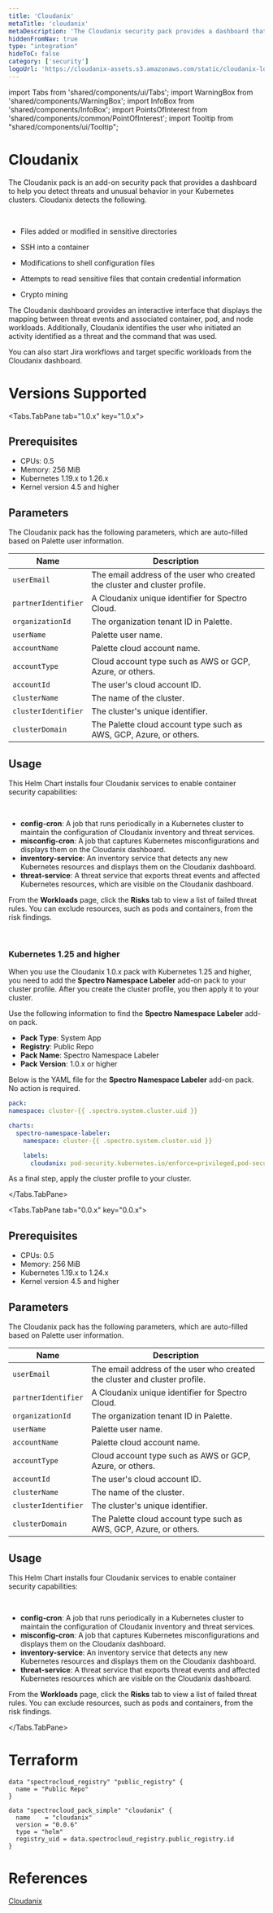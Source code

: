 ```yaml
---
title: 'Cloudanix'
metaTitle: 'cloudanix'
metaDescription: 'The Cloudanix security pack provides a dashboard that displays threats and unusual behavior in Kubernetes containers in Palette' 
hiddenFromNav: true
type: "integration"
hideToC: false
category: ['security']
logoUrl: 'https://cloudanix-assets.s3.amazonaws.com/static/cloudanix-logo-p.png'
---
```


import Tabs from 'shared/components/ui/Tabs';
import WarningBox from 'shared/components/WarningBox';
import InfoBox from 'shared/components/InfoBox';
import PointsOfInterest from 'shared/components/common/PointOfInterest';
import Tooltip from "shared/components/ui/Tooltip";

# Cloudanix

The Cloudanix pack is an add-on security pack that provides a dashboard to help you detect threats and unusual behavior in your Kubernetes clusters. Cloudanix detects the following.

<br />

- Files added or modified in sensitive directories


- SSH into a container 


- Modifications to shell configuration files


- Attempts to read sensitive files that contain credential information


- Crypto mining

The Cloudanix dashboard provides an interactive interface that displays the mapping between threat events and associated container, pod, and node workloads. Additionally, Cloudanix identifies the user who initiated an activity  identified as a threat and the command that was used.

You can also start Jira workflows and target specific workloads from the Cloudanix dashboard. 

# Versions Supported

<Tabs>

<Tabs.TabPane tab="1.0.x" key="1.0.x">

## Prerequisites

- CPUs: 0.5
- Memory: 256 MiB
- Kubernetes 1.19.x to 1.26.x
- Kernel version 4.5 and higher

## Parameters

The Cloudanix pack has the following parameters, which are auto-filled based on Palette user information.

| Name | Description |
| --- | --- |
| ``userEmail`` | The email address of the user who created the cluster and cluster profile. |
| ``partnerIdentifier`` | A Cloudanix unique identifier for Spectro Cloud. |
| ``organizationId`` | The organization tenant ID in Palette. |
| ``userName`` | Palette user name. |
| ``accountName`` | Palette cloud account name. |
| ``accountType`` | Cloud account type such as AWS or GCP, Azure, or others. |
| ``accountId`` | The user's cloud account ID. |
| ``clusterName`` | The name of the cluster. |
| ``clusterIdentifier`` | The cluster's unique identifier. |
| ``clusterDomain`` | The Palette cloud account type such as AWS, GCP, Azure, or others. |

## Usage

This Helm Chart installs four Cloudanix services to enable container security capabilities:

<br/>

- **config-cron**: A job that runs periodically in a Kubernetes cluster to maintain the configuration of Cloudanix inventory and threat services.
- **misconfig-cron**: A job that captures Kubernetes misconfigurations and displays them on the Cloudanix dashboard.
- **inventory-service**: An inventory service that detects any new Kubernetes resources and displays them on the Cloudanix dashboard.
- **threat-service**: A threat service that exports threat events and affected Kubernetes resources, which are visible on the Cloudanix dashboard.



From the **Workloads** page, click the **Risks** tab to view a list of failed threat rules. You can exclude resources, such as pods and containers, from the risk findings.

<br />

### Kubernetes 1.25 and higher

When you use the Cloudanix 1.0.x pack with Kubernetes 1.25 and higher, you need to add the **Spectro Namespace Labeler** add-on pack to your cluster profile. After you create the cluster profile, you then apply it to your cluster. 

Use the following information to find the **Spectro Namespace Labeler** add-on pack.

- **Pack Type**: System App
- **Registry**: Public Repo
- **Pack Name**: Spectro Namespace Labeler
- **Pack Version**: 1.0.x or higher


Below is the YAML file for the **Spectro Namespace Labeler** add-on pack. No action is required.
<br />

  ```yaml
  pack:
  namespace: cluster-{{ .spectro.system.cluster.uid }}

  charts:
    spectro-namespace-labeler:
      namespace: cluster-{{ .spectro.system.cluster.uid }}

      labels:
        cloudanix: pod-security.kubernetes.io/enforce=privileged,pod-security.kubernetes.io/enforce-version=v1.26
  ```

As a final step, apply the cluster profile to your cluster.

</Tabs.TabPane>

<Tabs.TabPane tab="0.0.x" key="0.0.x">

## Prerequisites

- CPUs: 0.5
- Memory: 256 MiB
- Kubernetes 1.19.x to 1.24.x
- Kernel version 4.5 and higher

## Parameters

The Cloudanix pack has the following parameters, which are auto-filled based on Palette user information.

| Name | Description |
| --- | --- |
| ``userEmail`` | The email address of the user who created the cluster and cluster profile. |
| ``partnerIdentifier`` | A Cloudanix unique identifier for Spectro Cloud. |
| ``organizationId`` | The organization tenant ID in Palette. |
| ``userName`` | Palette user name. |
| ``accountName`` | Palette cloud account name. |
| ``accountType`` | Cloud account type such as AWS or GCP, Azure, or others. |
| ``accountId`` | The user's cloud account ID. |
| ``clusterName`` | The name of the cluster. |
| ``clusterIdentifier`` | The cluster's unique identifier. |
| ``clusterDomain`` | The Palette cloud account type such as AWS, GCP, Azure, or others. |

## Usage

This Helm Chart installs four Cloudanix services to enable container security capabilities:

<br/>

- **config-cron**: A job that runs periodically in a Kubernetes cluster to maintain the configuration of Cloudanix inventory and threat services.
- **misconfig-cron**: A job that captures Kubernetes misconfigurations and displays them on the Cloudanix dashboard.
- **inventory-service**: An inventory service that detects any new Kubernetes resources and displays them on the Cloudanix dashboard.
- **threat-service**: A threat service that exports threat events and affected Kubernetes resources which are visible on the Cloudanix dashboard.

From the **Workloads** page, click the **Risks** tab to view a list of failed threat rules. You can exclude resources, such as pods and containers, from the risk findings.

</Tabs.TabPane>

</Tabs>

# Terraform

``` hcl
data "spectrocloud_registry" "public_registry" {
  name = "Public Repo"
}

data "spectrocloud_pack_simple" "cloudanix" {
  name    = "cloudanix"
  version = "0.0.6"
  type = "helm"
  registry_uid = data.spectrocloud_registry.public_registry.id
}
```

# References

[Cloudanix](https://docs.cloudanix.com/introduction)

<br/>

<br />

<br/>


<br />
<br />





